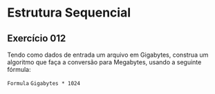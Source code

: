 # Estrutura Sequencial

## Exercício 012

Tendo como dados de entrada um arquivo em Gigabytes, construa um algoritmo que faça a conversão para Megabytes, usando a seguinte fórmula:

`Formula`
`Gigabytes * 1024`
